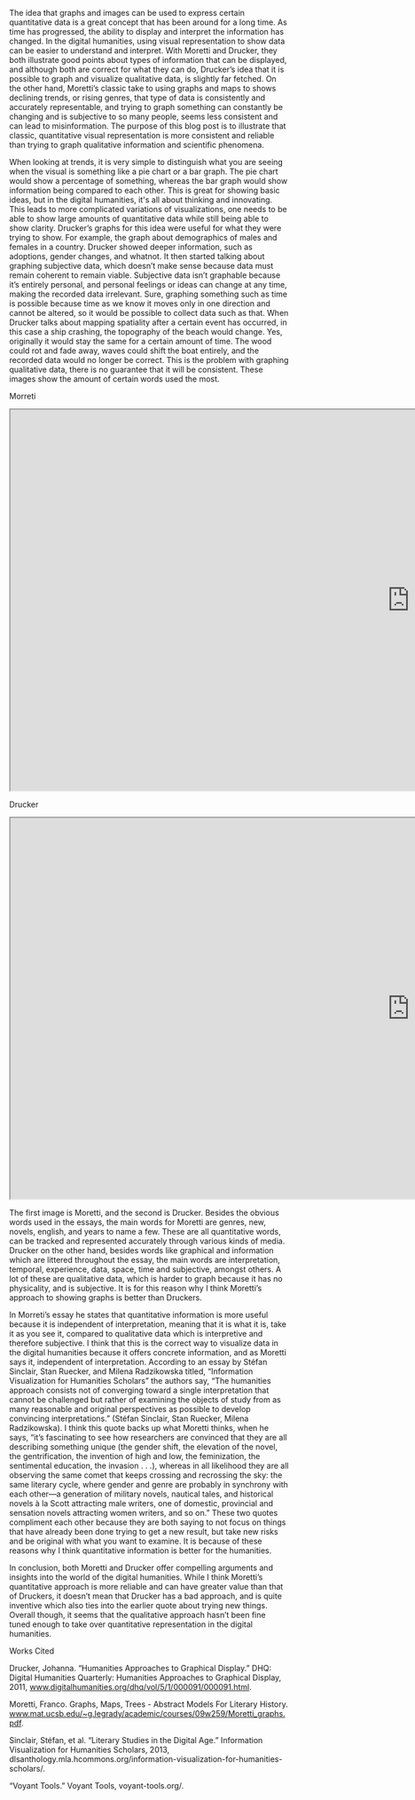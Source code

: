   The idea that graphs and images can be used to express certain quantitative data is a great concept that has been around for a long time. As time has progressed, the ability to display and interpret the information has changed. In the digital humanities, using visual representation to show data can be easier to understand and interpret. With Moretti and Drucker, they both illustrate good points about types of information that can be displayed, and although both are correct for what they can do, Drucker’s idea that it is possible to graph and visualize qualitative data, is slightly far fetched. On the other hand, Moretti’s classic take to using graphs and maps to shows declining trends, or rising genres, that type of data is consistently and accurately representable, and trying to graph something can constantly be changing and is subjective to so many people, seems less consistent and can lead to misinformation. The purpose of this blog post is to illustrate that classic, quantitative visual representation is more consistent and reliable than trying to graph qualitative information and scientific phenomena. 

  When looking at trends, it is very simple to distinguish what you are seeing when the visual is something like a pie chart or a bar graph. The pie chart would show a percentage of something, whereas the bar graph would show information being compared to each other. This is great for showing basic ideas, but in the digital humanities, it's all about thinking and innovating. This leads to more complicated variations of visualizations, one needs to be able to show large amounts of quantitative data while still being able to show clarity. Drucker’s graphs for this idea were useful for what they were trying to show. For example, the graph about demographics of males and females in a country. Drucker showed deeper information, such as adoptions, gender changes, and whatnot. It then started talking about graphing subjective data, which doesn’t make sense because data must remain coherent to remain viable. Subjective data isn’t graphable because it’s entirely personal, and personal feelings or ideas can change at any time, making the recorded data irrelevant. Sure, graphing something such as time is possible because time as we know it moves only in one direction and cannot be altered, so it would be possible to collect data such as that. When Drucker talks about mapping spatiality after a certain event has occurred, in this case a ship crashing, the topography of the beach would change. Yes, originally it would stay the same for a certain amount of time. The wood could rot and fade away, waves could shift the boat entirely, and the recorded data would no longer be correct. This is the problem with graphing qualitative data, there is no guarantee that it will be consistent. These images show the amount of certain words used the most. 
  
 Morreti 
<!--	Exported from Voyant Tools (voyant-tools.org).
The iframe src attribute below uses a relative protocol to better function with both
http and https sites, but if you're embedding this into a local web page (file protocol)
you should add an explicit protocol (https if you're using voyant-tools.org, otherwise
it depends on this server.
Feel free to change the height and width values or other styling below: -->
<iframe style='width: 1440px; height: 687px;' src='https://voyant-tools.org/tool/Cirrus/?view=Cirrus&corpus=bd07adba3d005950ec3b26c82ca5ba9a'></iframe>


Drucker
<!--	Exported from Voyant Tools (voyant-tools.org).
The iframe src attribute below uses a relative protocol to better function with both
http and https sites, but if you're embedding this into a local web page (file protocol)
you should add an explicit protocol (https if you're using voyant-tools.org, otherwise
it depends on this server.
Feel free to change the height and width values or other styling below: -->
<iframe style='width: 1440px; height: 687px;' src='https://voyant-tools.org/tool/Cirrus/?view=Cirrus&corpus=6cd29f80b9c0f1e1b4b3fb5869eaa0ff'></iframe>

  
The first image is Moretti, and the second is Drucker. Besides the obvious words used in the essays, the main words for Moretti are genres, new, novels, english, and years to name a few. These are all quantitative words, can be tracked and represented accurately through various kinds of media. Drucker on the other hand, besides words like graphical and information which are littered throughout the essay, the main words are interpretation, temporal, experience, data, space, time and subjective, amongst others. A lot of these are qualitative data, which is harder to graph because it has no physicality, and is subjective. It is for this reason why I think Moretti’s approach to showing graphs is better than Druckers. 

  In Morreti’s essay he states that quantitative information is more useful because it is independent of interpretation, meaning that it is what it is, take it as you see it, compared to qualitative data which is interpretive and therefore subjective. I think that this is the correct way to visualize data in the digital humanities because it offers concrete information, and as Moretti says it, independent of interpretation. According to an essay by Stéfan Sinclair, Stan Ruecker, and Milena Radzikowska titled, “Information Visualization for Humanities Scholars” the authors say, “The humanities approach consists not of converging toward a single interpretation that cannot be challenged but rather of examining the objects of study from as many reasonable and original perspectives as possible to develop convincing interpretations.” (Stéfan Sinclair, Stan Ruecker, Milena Radzikowska). I think this quote backs up what Moretti thinks, when he says, “it’s fascinating to see how researchers are convinced that they are all describing something unique (the gender shift, the elevation of the novel, the gentrification, the invention of high and low, the feminization, the sentimental education, the invasion . . .), whereas in all likelihood they are all observing the same comet that keeps crossing and recrossing the sky: the same literary cycle, where gender and genre are probably in synchrony with each other—a generation of military novels, nautical tales, and historical novels à la Scott attracting male writers, one of domestic, provincial and sensation novels attracting women writers, and so on.” These two quotes compliment each other because they are both saying to not focus on things that have already been done trying to get a new result, but take new risks and be original with what you want to examine. It is because of these reasons why I think quantitative information is better for the humanities. 

  In conclusion, both Moretti and Drucker offer compelling arguments and insights into the world of the digital humanities. While I think Moretti’s quantitative approach is more reliable and can have greater value than that of Druckers, it doesn’t mean that Drucker has a bad approach, and is quite inventive which also ties into the earlier quote about trying new things. Overall though, it seems that the qualitative approach hasn’t been fine tuned enough to take over quantitative representation in the digital humanities. 


Works Cited

Drucker, Johanna. “Humanities Approaches to Graphical Display.” DHQ: Digital Humanities Quarterly: Humanities Approaches to Graphical Display, 2011, www.digitalhumanities.org/dhq/vol/5/1/000091/000091.html.

Moretti, Franco. Graphs, Maps, Trees - Abstract Models For Literary History. www.mat.ucsb.edu/~g.legrady/academic/courses/09w259/Moretti_graphs.pdf.

Sinclair, Stéfan, et al. “Literary Studies in the Digital Age.” Information Visualization for Humanities Scholars, 2013, dlsanthology.mla.hcommons.org/information-visualization-for-humanities-scholars/.

“Voyant Tools.” Voyant Tools, voyant-tools.org/. 



